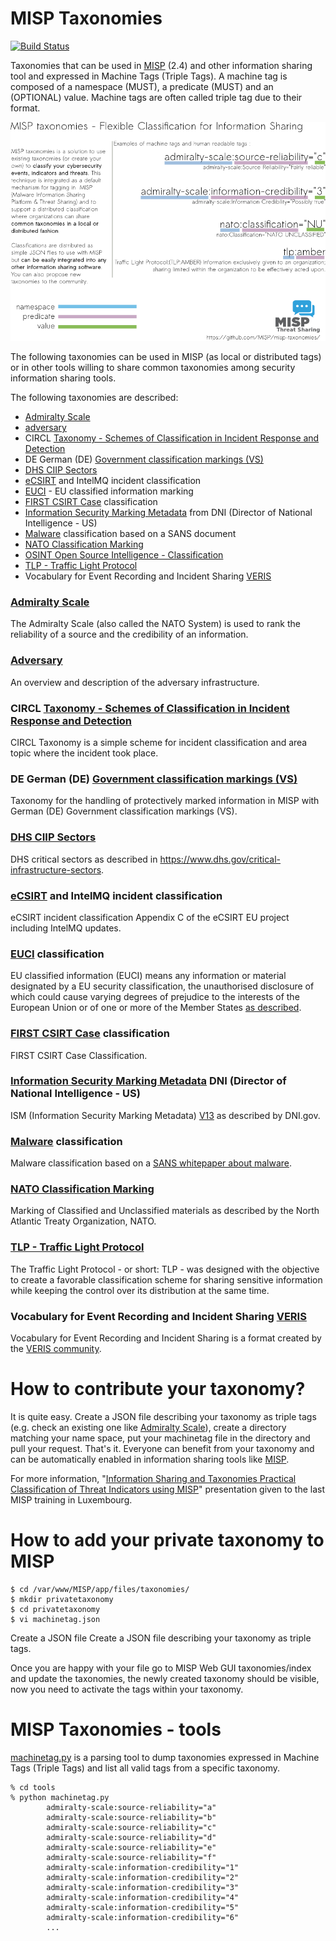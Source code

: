 # MISP Taxonomies

[![Build Status](https://travis-ci.org/MISP/misp-taxonomies.svg?branch=master)](https://travis-ci.org/MISP/misp-taxonomies)

Taxonomies that can be used in [MISP](https://github.com/MISP/MISP) (2.4) and other information sharing tool and expressed in Machine Tags (Triple Tags). A machine tag is composed of a namespace (MUST), a predicate (MUST) and an (OPTIONAL) value. Machine tags are often called triple tag due to their format.

![Overview of the MISP taxonomies](tools/docs/images/taxonomy-explanation.png)

The following taxonomies can be used in MISP (as local or distributed tags) or in other tools willing to share common taxonomies among security information sharing tools.

The following taxonomies are described:

- [Admiralty Scale](./admiralty-scale)
- [adversary](./adversary)
- CIRCL [Taxonomy - Schemes of Classification in Incident Response and Detection](./circl)
- DE German (DE) [Government classification markings (VS)](./de-vs)
- [DHS CIIP Sectors](./dhs-ciip-sectors)
- [eCSIRT](./ecsirt) and IntelMQ incident classification
- [EUCI](./euci) - EU classified information marking
- [FIRST CSIRT Case](./first_csirt_case_classification) classification
- [Information Security Marking Metadata](./dni-ism) from DNI (Director of National Intelligence - US)
- [Malware](./malware) classification based on a SANS document
- [NATO Classification Marking](./nato)
- [OSINT Open Source Intelligence - Classification](./osint)
- [TLP - Traffic Light Protocol](./tlp)
- Vocabulary for Event Recording and Incident Sharing [VERIS](./veris)

### [Admiralty Scale](./admiralty-scale)

The Admiralty Scale (also called the NATO System) is used to rank the reliability of a source and the credibility of an information.

### [Adversary](./adversary)

An overview and description of the adversary infrastructure.

### CIRCL [Taxonomy - Schemes of Classification in Incident Response and Detection](./circl)

CIRCL Taxonomy is a simple scheme for incident classification and area topic where the incident took place.

### DE German (DE) [Government classification markings (VS)](./de-vs)

Taxonomy for the handling of protectively marked information in MISP with German (DE) Government classification markings (VS).

### [DHS CIIP Sectors](./dhs-ciip-sectors)

DHS critical sectors as described in https://www.dhs.gov/critical-infrastructure-sectors.

### [eCSIRT](./ecsirt) and IntelMQ incident classification

eCSIRT incident classification Appendix C of the eCSIRT EU project including IntelMQ updates.

### [EUCI](./euci) classification

EU classified information (EUCI) means any information or material designated by a EU security classification, the unauthorised disclosure of which could cause varying degrees of prejudice to the interests of the European Union or of one or more of the Member States [as described](http://eur-lex.europa.eu/legal-content/EN/TXT/PDF/?uri=CELEX:32013D0488&from=EN).

### [FIRST CSIRT Case](./first_csirt_case_classification) classification

FIRST CSIRT Case Classification.

### [Information Security Marking Metadata](./dni-ism) DNI (Director of National Intelligence - US)

ISM (Information Security Marking Metadata) [V13](http://www.dni.gov/index.php/about/organization/chief-information-officer/information-security-marking-metadata) as described by DNI.gov.

### [Malware](./malware) classification

Malware classification based on a [SANS whitepaper about malware](https://www.sans.org/reading-room/whitepapers/incident/malware-101-viruses-32848).

### [NATO Classification Marking](./nato)

Marking of Classified and Unclassified materials as described by the North Atlantic Treaty Organization, NATO.

### [TLP - Traffic Light Protocol](./tlp)

The Traffic Light Protocol - or short: TLP - was designed with the objective to create a favorable classification scheme for sharing sensitive information while keeping the control over its distribution at the same time.

### Vocabulary for Event Recording and Incident Sharing [VERIS](./veris)

Vocabulary for Event Recording and Incident Sharing is a format created by the [VERIS community](http://veriscommunity.net/).

# How to contribute your taxonomy?

It is quite easy. Create a JSON file describing your taxonomy as triple tags (e.g. check an existing one like [Admiralty Scale](./admiralty-scale)), create a directory matching your name space, put your machinetag file in the directory and pull your request. That's it. Everyone can benefit from your taxonomy and can be automatically enabled in information sharing tools like [MISP](https://www.github.com/MISP/MISP).

For more information, "[Information Sharing and Taxonomies Practical Classification of Threat Indicators using MISP](https://www.circl.lu/assets/files/misp-training/3.2-MISP-Taxonomy-Tagging.pdf)" presentation given to the last MISP training in Luxembourg.

# How to add your private taxonomy to MISP

~~~~shell
$ cd /var/www/MISP/app/files/taxonomies/
$ mkdir privatetaxonomy
$ cd privatetaxonomy
$ vi machinetag.json
~~~~

Create a JSON file Create a JSON file describing your taxonomy as triple tags.

Once you are happy with your file go to MISP Web GUI taxonomies/index and update the taxonomies, the newly created taxonomy should be visible, now you need to activate the tags within your taxonomy.

# MISP Taxonomies - tools

[machinetag.py](./tools/machinetag.py) is a parsing tool to dump taxonomies expressed in Machine Tags (Triple Tags) and list all valid tags from a specific taxonomy.

~~~~shell
% cd tools
% python machinetag.py
        admiralty-scale:source-reliability="a"
        admiralty-scale:source-reliability="b"
        admiralty-scale:source-reliability="c"
        admiralty-scale:source-reliability="d"
        admiralty-scale:source-reliability="e"
        admiralty-scale:source-reliability="f"
        admiralty-scale:information-credibility="1"
        admiralty-scale:information-credibility="2"
        admiralty-scale:information-credibility="3"
        admiralty-scale:information-credibility="4"
        admiralty-scale:information-credibility="5"
        admiralty-scale:information-credibility="6"
        ...
~~~~


